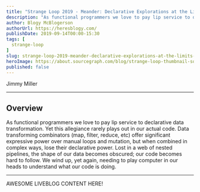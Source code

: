 ```yaml
---
title: "Strange Loop 2019 - Meander: Declarative Explorations at the Limits of FP"
description: "As functional programmers we love to pay lip service to declarative data transformation. Yet this allegiance rarely plays out in our actual code. Data transforming combinators (map, filter, reduce, etc) offer significant expressive power over manual loops and mutation, but when combined in complex ways, lose their declarative power. Lost in a web of nested pipelines, the shape of our data becomes obscured; our code becomes hard to follow. We wind up, yet again, needing to play computer in our heads to understand what our code is doing."
author: Blogy McBlogerson
authorUrl: https://heresblogy.com/
publishDate: 2019-09-14T00:00-15:30
tags: [
  strange-loop
]
slug: strange-loop-2019-meander-declarative-explorations-at-the-limits-of-fp
heroImage: https://about.sourcegraph.com/blog/strange-loop-thumbnail-square-v2.jpg
published: false
---
```


<div class="container p-0 liveblog-presenters">
  <div class="row m-0">
      <p class=" mr-12 m-0">
        <span class="liveblog-presenters__name">Jimmy Miller</span>
        <a href="https://twitter.com/jimmyhmiller" target="_blank" title="Twitter"><i class="fa fa-twitter pr-2"></i></a>
        <a href="https://github.com/jimmyhmiller" target="_blank" title="GitHub"><i class="fa fa-github pr-2"></i></a>
      </p>
  </div>
</div>

---

## Overview

As functional programmers we love to pay lip service to declarative data transformation. Yet this allegiance rarely plays out in our actual code. Data transforming combinators (map, filter, reduce, etc) offer significant expressive power over manual loops and mutation, but when combined in complex ways, lose their declarative power. Lost in a web of nested pipelines, the shape of our data becomes obscured; our code becomes hard to follow. We wind up, yet again, needing to play computer in our heads to understand what our code is doing.

---

AWESOME LIVEBLOG CONTENT HERE!

<!-- Note on images
  Images (e.g. my_image.jpg) should be put in the `website/static/blog/strange-loop-2019` directory, with the path to the image in your post being `/blog/strange-loop-2019/my_image.jpg`. If you'd rather host the images somewhere else for ease of use, that's fine too.

  Please also try to keep your images to a reasonable size by:
    - Using JPEG compression, unless image is mostly solid color 
    - JPEG compression set between 60%-80%
    - Resizing the image to be no wider then 750px
    - If PNG, use a tool like ImageOptim (https://imageoptim.com/mac) to optimize the file size

  I suggest re-sizing and compressing all the images in one batch as a last step.
-->  
